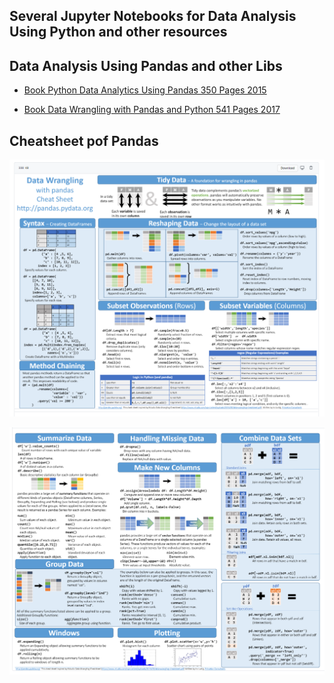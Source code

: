 ## Several Jupyter Notebooks for Data Analysis Using Python and other resources

## Data Analysis Using Pandas and other Libs

- [Book Python Data Analytics Using Pandas 350 Pages 2015](https://github.com/aridiosilva/jupyterNotebooks/blob/main/Book_Python_Data_Analytics_Using_Pandas_350_Pages2015.pdf)

- [Book Data Wrangling with Pandas and Python 541 Pages 2017](https://github.com/aridiosilva/jupyterNotebooks/blob/main/Book_DataWranglingWithPyhtonAndPandas541Pages2017.pdf)

## Cheatsheet pof Pandas

![image1](https://github.com/aridiosilva/jupyterNotebooks/blob/main/Pandas_Cheat_Sheet_page1.png)

![image2](https://github.com/aridiosilva/jupyterNotebooks/blob/main/Pandas_Cheat_Sheet_page2.png)

